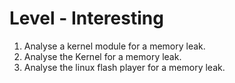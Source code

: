 
# Level - Interesting

1. Analyse a kernel module for a memory leak.
2. Analyse the Kernel for a memory leak.
3. Analyse the linux flash player for a memory leak.

